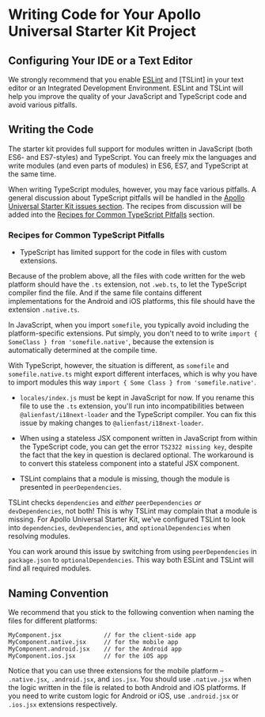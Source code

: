 # Writing Code for Your Apollo Universal Starter Kit Project

## Configuring Your IDE or a Text Editor

We strongly recommend that you enable [ESLint] and [TSLint] in your text editor or an Integrated Development
Environment. ESLint and TSLint will help you improve the quality of your JavaScript and TypeScript code and avoid
various pitfalls.

## Writing the Code

The starter kit provides full support for modules written in JavaScript (both ES6- and ES7-styles) and TypeScript. You
can freely mix the languages and write modules (and even parts of modules) in ES6, ES7, and TypeScript at the same time.

When writing TypeScript modules, however, you may face various pitfalls. A general discussion about TypeScript pitfalls
will be handled in the [Apollo Universal Starter Kit issues section]. The recipes from discussion will be added into the
[Recipes for Common TypeScript Pitfalls](#recipes-for-common-typescript-pitfalls) section.

### Recipes for Common TypeScript Pitfalls

* TypeScript has limited support for the code in files with custom extensions.

Because of the problem above, all the files with code written for the web platform should have the `.ts` extension, not
`.web.ts`, to let the TypeScript compiler find the file. And if the same file contains different implementations
for the Android and iOS platforms, this file should have the extension `.native.ts`.

In JavaScript, when you import `somefile`, you typically avoid including the platform-specific extensions. Put simply,
you don't need to to write `import { SomeClass } from 'somefile.native'`, because the extension is automatically
determined at the compile time.

With TypeScript, however, the situation is different, as `somefile` and `somefile.native.ts` might export different
interfaces, which is why you have to import modules this way `import { Some Class } from 'somefile.native'`.

* `locales/index.js` must be kept in JavaScript for now. If you rename this file to use the `.ts` extension, you'll run
into incompatibilities between `@alienfast/i18next-loader` and the TypeScript compiler. You can fix this issue by making
changes to `@alienfast/i18next-loader`.

* When using a stateless JSX component written in JavaScript from within the TypeScript code, you can get the error
`TS2322 missing key`, despite the fact that the key in question is declared optional. The workaround is to convert this
stateless component into a stateful JSX component.

* TSLint complains that a module is missing, though the module is presented in `peerDependencies`.

TSLint checks `dependencies` and _either_ `peerDependencies` _or_ `devDependencies`, not both! This is why TSLint may
complain that a module is missing. For Apollo Universal Starter Kit, we've configured TSLint to look into
`dependencies`, `devDependencies`, and `optionalDependencies` when resolving modules.

You can work around this issue by switching from using `peerDependencies` in `package.json` to `optionalDependencies`.
This way both ESLint and TSLint will find all required modules.

## Naming Convention

We recommend that you stick to the following convention when naming the files for different platforms:

```
MyComponent.jsx            // for the client-side app
MyComponent.native.jsx     // for the mobile app
MyComponent.android.jsx    // for the Android app
MyComponent.ios.jsx        // for the iOS app
```

Notice that you can use three extensions for the mobile platform &ndash; `.native.jsx`, `.android.jsx`, and `ios.jsx`.
You should use `.native.jsx` when the logic written in the file is related to both Android and iOS platforms. If you
need to write custom logic for Android or iOS, use `.android.jsx` or `.ios.jsx` extensions respectively.

[eslint]: https://eslint.org/
[apollo universal starter kit issues section]: https://github.com/sysgears/apollo-universal-starter-kit/issues/785
